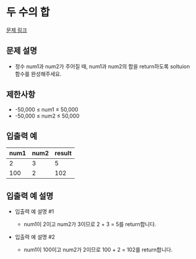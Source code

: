 # 두 수의 합
[문제 링크](https://school.programmers.co.kr/learn/courses/30/lessons/120802)

## 문제 설명
- 정수 num1과 num2가 주어질 때, num1과 num2의 합을 return하도록 soltuion 함수를 완성해주세요.

## 제한사항
- -50,000 ≤ num1 ≤ 50,000
- -50,000 ≤ num2 ≤ 50,000

## 입출력 예
|num1|num2|result|
|------|---|---|
|2|3|5|
|100|2|102|

## 입출력 예 설명

- 입출력 예 설명 #1
  - num1이 2이고 num2가 3이므로 2 + 3 = 5를 return합니다.

- 입출력 예 설명 #2
  - num1이 100이고 num2가 2이므로 100 + 2 = 102를 return합니다.



